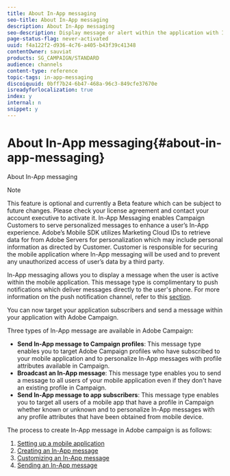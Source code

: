 ```yaml
---
title: About In-App messaging
seo-title: About In-App messaging
description: About In-App messaging
seo-description: Display message or alert within the application with In-App messaging.
page-status-flag: never-activated
uuid: f4a122f2-d936-4c76-a405-b43f39c41348
contentOwner: sauviat
products: SG_CAMPAIGN/STANDARD
audience: channels
content-type: reference
topic-tags: in-app-messaging
discoiquuid: 0bff7b24-6b47-468a-96c3-849cfe37670e
isreadyforlocalization: true
index: y
internal: n
snippet: y
---
```


# About In-App messaging{#about-in-app-messaging}

About In-App messaging

>[!NOTE]
>
>This feature is optional and currently a Beta feature which can be subject to future changes. Please check your license agreement and contact your account executive to activate it. In-App Messaging enables Campaign Customers to serve personalized messages to enhance a user’s In-App experience. Adobe’s Mobile SDK utilizes Marketing Cloud IDs to retrieve data for from Adobe Servers for personalization which may include personal information as directed by Customer. Customer is responsible for securing the mobile application where In-App messaging will be used and to prevent any unauthorized access of user’s data by a third party.

In-App messaging allows you to display a message when the user is active within the mobile application. This message type is complimentary to push notifications which deliver messages directly to the user's phone. For more information on the push notification channel, refer to this [section](../../channels/using/creating-and-sending-a-push-notification.md).

You can now target your application subscribers and send a message within your application with Adobe Campaign.

Three types of In-App message are available in Adobe Campaign:

* **Send In-App message to Campaign profiles**: This message type enables you to target Adobe Campaign profiles who have subscribed to your mobile application and to personalize In-App messages with profile attributes available in Campaign.
* **Broadcast an In-App message**: This message type enables you to send a message to all users of your mobile application even if they don't have an existing profile in Campaign.
* **Send In-App message to app subscribers**: This message type enables you to target all users of a mobile app that have a profile in Campaign whether known or unknown and to personalize In-App messages with any profile attributes that have been obtained from mobile device.

The process to create In-App message in Adobe campaign is as follows:

1. [Setting up a mobile application](../../administration/using/configuring-a-mobile-application-using-sdk-v4.md#setting-up-a-mobile-application-in-adobe-campaign)
1. [Creating an In-App message](../../channels/using/creating-an-in-app-message.md)
1. [Customizing an In-App message](../../channels/using/customizing-an-in-app-message.md)
1. [Sending an In-App message](../../channels/using/sending-an-in-app-message.md)

